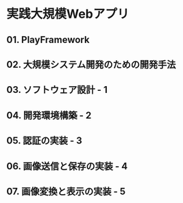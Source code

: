 # 実践大規模Webアプリ

## 01. PlayFramework

## 02. 大規模システム開発のための開発手法

## 03. ソフトウェア設計 - 1

## 04. 開発環境構築 - 2 

## 05. 認証の実装 - 3

## 06. 画像送信と保存の実装 - 4

## 07. 画像変換と表示の実装 - 5